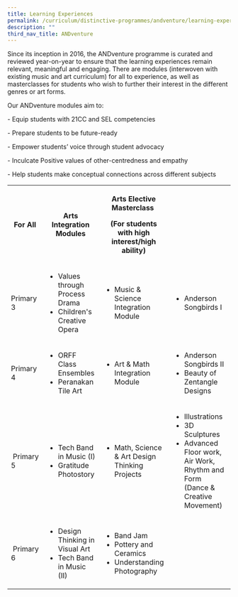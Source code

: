 ```yaml
---
title: Learning Experiences
permalink: /curriculum/distinctive-programmes/andventure/learning-experiences/
description: ""
third_nav_title: ANDventure
---
```


<p>Since its inception in 2016, the ANDventure programme is curated and reviewed year-on-year to ensure that the learning experiences remain relevant, meaningful and engaging. There are modules (interwoven with existing music and art curriculum) for all to experience, as well as masterclasses for students who wish to further their interest in the different genres or art forms.</p>
<p>Our ANDventure modules aim to:</p>
<p>- Equip students with 21CC and SEL competencies</p>
<p>- Prepare students to be future-ready</p>
<p>-&nbsp;Empower students&rsquo; voice through student advocacy</p>
<p>- Inculcate Positive values of other-centredness and empathy</p>
<p>-&nbsp;Help students make conceptual connections across different subjects</p>
<div class="horizontal-scroll">
<table>
<tbody>
<tr>
<th>
<p>For All</p>
</th>
<th>
<p>Arts Integration Modules</p>
</th>
<th>
<p>Arts Elective Masterclass&nbsp;</p>
<p>(For students with high interest/high ability)</p>
</th>
</tr>
<tr>
<td>Primary 3</td>
<td>
<ul>
<li>Values through Process Drama</li>
<li>Children's Creative Opera</li>
</ul>
</td>
<td>
<ul>
<li>Music &amp; Science Integration Module</li>
</ul>
</td>
<td>
<ul>
<li>Anderson Songbirds I</li>
</ul>
</td>
</tr>
<tr>
<td>Primary 4</td>
<td>
<ul>
<li>ORFF Class Ensembles</li>
<li>Peranakan Tile Art</li>
</ul>
</td>
<td>
<ul>
<li>Art &amp; Math Integration Module</li>
</ul>
</td>
<td>
<ul>
<li>Anderson Songbirds II</li>
<li>Beauty of Zentangle Designs</li>
</ul>
</td>
</tr>
<tr>
<td>&nbsp;Primary 5</td>
<td>
<ul>
<li>Tech Band in Music (I)</li>
<li>Gratitude Photostory</li>
</ul>
</td>
<td>
<ul>
<li>Math, Science &amp; Art Design Thinking Projects&nbsp;</li>
</ul>
</td>
<td>
<ul>
<li>Illustrations</li>
<li>3D Sculptures</li>
<li>Advanced Floor work, Air Work, Rhythm and Form (Dance &amp; Creative Movement)&nbsp;</li>
</ul>
</td>
</tr>
<tr>
<td>&nbsp;Primary 6</td>
<td>
<ul>
<li>Design Thinking in Visual Art</li>
<li>Tech Band in Music (II)&nbsp;</li>
</ul>
</td>
<td>
<ul>
<li>Band Jam</li>
<li>Pottery and Ceramics</li>
<li>Understanding Photography&nbsp;</li>
</ul>
</td>
</tr>
</tbody>
</table>
</div>
